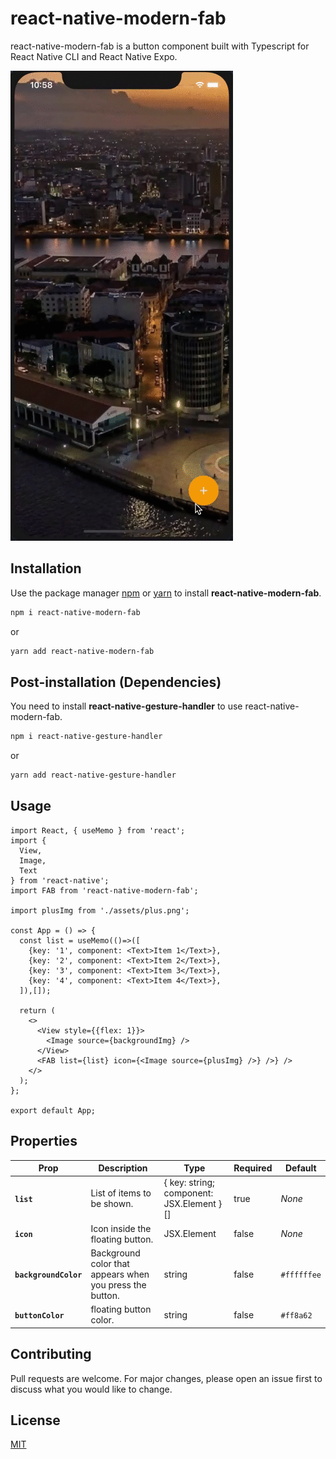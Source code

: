 # react-native-modern-fab

react-native-modern-fab is a button component built with Typescript for React Native CLI and React Native Expo.

![Screenshot](.github/screens/screen1.gif)

## Installation

Use the package manager [npm](https://www.npmjs.com/get-npm) or [yarn](https://classic.yarnpkg.com/en/docs/install) to install **react-native-modern-fab**.

```bash
npm i react-native-modern-fab
```
or
```bash
yarn add react-native-modern-fab
```

## Post-installation (Dependencies)

You need to install **react-native-gesture-handler** to use react-native-modern-fab.

```bash
npm i react-native-gesture-handler
```
or
```bash
yarn add react-native-gesture-handler
```

## Usage

```tsx
import React, { useMemo } from 'react';
import {
  View,
  Image,
  Text
} from 'react-native';
import FAB from 'react-native-modern-fab';

import plusImg from './assets/plus.png';

const App = () => {
  const list = useMemo(()=>([
    {key: '1', component: <Text>Item 1</Text>},
    {key: '2', component: <Text>Item 2</Text>},
    {key: '3', component: <Text>Item 3</Text>},
    {key: '4', component: <Text>Item 4</Text>},
  ]),[]);

  return (
    <>
      <View style={{flex: 1}}>
        <Image source={backgroundImg} />
      </View>
      <FAB list={list} icon={<Image source={plusImg} />} />} />
    </>
  );
};

export default App;
```

## Properties

| Prop                  | Description                                              | Type                                      | Required | Default     |
| --------------------- | -------------------------------------------------------- | ----------------------------------------- | -------- | ----------- |
| **`list`**            | List of items to be shown.                               | { key: string; component: JSX.Element }[] | true     | _None_      |
| **`icon`**            | Icon inside the floating button.                         | JSX.Element                               | false    | _None_      |
| **`backgroundColor`** | Background color that appears when you press the button. | string                                    | false    | `#ffffffee` |
| **`buttonColor`**     | floating button color.                                   | string                                    | false    | `#ff8a62`   |

## Contributing
Pull requests are welcome. For major changes, please open an issue first to discuss what you would like to change.

## License
[MIT](https://github.com/rogertavaress/react-native-modern-fab/blob/master/LICENSE)
